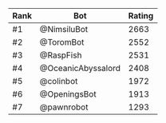 Rank|Bot|Rating
---|---|---
#1|@NimsiluBot|2663
#2|@ToromBot|2552
#3|@RaspFish|2531
#4|@OceanicAbyssalord|2408
#5|@colinbot|1972
#6|@OpeningsBot|1913
#7|@pawnrobot|1293
